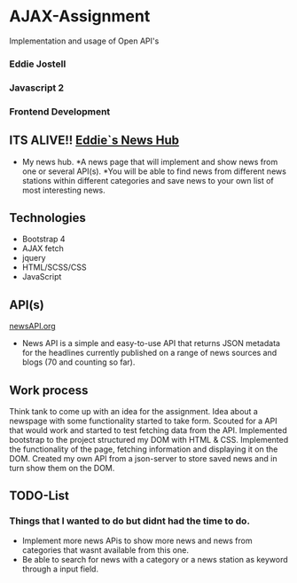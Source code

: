 # AJAX-Assignment
Implementation and usage of Open API's



### Eddie Jostell
### Javascript 2
### Frontend Development

## ITS ALIVE!! [Eddie`s News Hub](https://eddiejostell.github.io/projects/news/index.html "Eddie´s News Hub")

> 
* My news hub.
*A news page that will implement and show news from one or several API(s).
*You will be able to find news from different news stations within different categories and save news to your own list of most interesting news.
> 

>
## Technologies
* Bootstrap 4
* AJAX fetch
* jquery
* HTML/SCSS/CSS
* JavaScript
>

>
## API(s)
[newsAPI.org](https://www.newsAPI.org "newsAPI Homepage")
* News API is a simple and easy-to-use API that returns JSON metadata for the headlines currently published on a range of news sources and blogs (70 and counting so far).
>

>
## Work process
Think tank to come up with an idea for the assignment.
Idea about a newspage with some functionality started to take form.
Scouted for a API that would work and started to test fetching data from the API.
Implemented bootstrap to the project structured my DOM with HTML & CSS.
Implemented the functionality of the page, fetching information and displaying it on the DOM.
Created my own API from a json-server to store saved news and in turn show them on the DOM.
>

>
## TODO-List
### Things that I wanted to do but didnt had the time to do.
* Implement more news APis to show more news and news from categories that wasnt available from this one.
* Be able to search for news with a category or a news station as keyword through a input field.
>